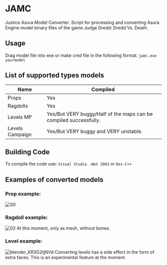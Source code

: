 # JAMC
Justice Asura Model Converter. Script for processing and converting Asura Engine model binary files of the game Judge Dredd: Dredd Vs. Death.
## Usage
Drag model file into exe or make cmd file in the following format: ```jamc.exe yourmodel```
## List of supported types models
Name            | Compiled
----------------| ----------------------
Props           | Yes
Ragdolls        | Yes
Levels MP       | Yes/But VERY buggy/Half of the maps can be compiled successfully.
Levels Campaign | Yes/But VERY buggy and VERY unstable.
## Building Code
To compile the code use: ```Visual Studio .Net 2003``` or ```Dev-C++```
## Examples of converted models
### Prop example:
![00](https://github.com/user-attachments/assets/b70f9e9a-d7f6-4747-8174-ff054ec63c43)
### Ragdoll example:
![02](https://github.com/user-attachments/assets/82c5907a-7c3d-43d2-8a4b-52d0c6ec2cb0)
At this moment, only as mesh, without bones.
### Level example:
![blender_KR3G2tjNVd](https://github.com/user-attachments/assets/107462e8-6e59-46c9-a3bd-fecadedecae9)
Converting levels has a side effect in the form of extra faces. This is an experimental feature at the moment.
